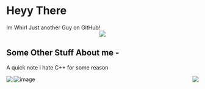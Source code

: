 <h1>Heyy There</h1>
	<body>Im Whirl Just another Guy on GitHub!</body>
<div align = "center"> <img src = "https://discord.c99.nl/widget/theme-2/727894519227613234.png"> </div>
<h2>Some Other Stuff About me -</h2>
<p>A quick note i hate C++ for some reason</p>

<img align="right" src="https://github-readme-stats.vercel.app/api/top-langs/?username=Whirl21&theme=tokyonight" />
<img align="left" src="https://github-readme-stats.vercel.app/api?username=HELLMAKER0001&theme=tokyonight">


![image](https://user-images.githubusercontent.com/71062861/117537558-734f8c80-b01f-11eb-9767-a8035b6560ae.png)





